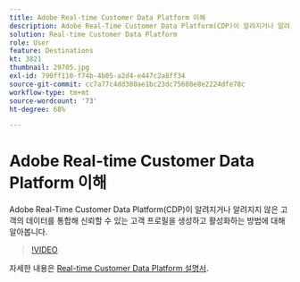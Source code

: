 ```yaml
---
title: Adobe Real-time Customer Data Platform 이해
description: Adobe Real-Time Customer Data Platform(CDP)이 알려지거나 알려지지 않은 고객의 데이터를 통합해 신뢰할 수 있는 고객 프로필을 생성하고 활성화하는 방법에 대해 알아봅니다.
solution: Real-time Customer Data Platform
role: User
feature: Destinations
kt: 3821
thumbnail: 29705.jpg
exl-id: 790ff110-f74b-4b05-a2d4-e447c2a8ff34
source-git-commit: cc7a77c4dd380ae1bc23dc75608e8e2224dfe78c
workflow-type: tm+mt
source-wordcount: '73'
ht-degree: 68%

---
```


# Adobe Real-time Customer Data Platform 이해

Adobe Real-Time Customer Data Platform(CDP)이 알려지거나 알려지지 않은 고객의 데이터를 통합해 신뢰할 수 있는 고객 프로필을 생성하고 활성화하는 방법에 대해 알아봅니다.

>[!VIDEO](https://video.tv.adobe.com/v/29705?quality=12&learn=on)

자세한 내용은 [Real-time Customer Data Platform 설명서](https://experienceleague.adobe.com/docs/experience-platform/rtcdp/overview.html?lang=ko).
